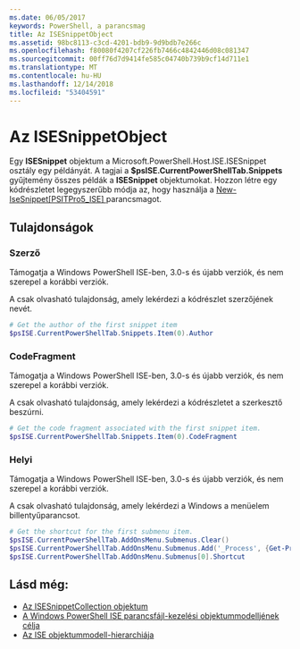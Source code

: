 ```yaml
---
ms.date: 06/05/2017
keywords: PowerShell, a parancsmag
title: Az ISESnippetObject
ms.assetid: 98bc8113-c3cd-4201-bdb9-9d9bdb7e266c
ms.openlocfilehash: f80080f4207cf226fb7466c4842446d08c081347
ms.sourcegitcommit: 00ff76d7d9414fe585c04740b739b9cf14d711e1
ms.translationtype: MT
ms.contentlocale: hu-HU
ms.lasthandoff: 12/14/2018
ms.locfileid: "53404591"
---
```

# <a name="the-isesnippetobject"></a>Az ISESnippetObject

Egy **ISESnippet** objektum a Microsoft.PowerShell.Host.ISE.ISESnippet osztály egy példányát. A tagjai a **$psISE.CurrentPowerShellTab.Snippets** gyűjtemény összes példák a **ISESnippet** objektumokat. Hozzon létre egy kódrészletet legegyszerűbb módja az, hogy használja a [New-IseSnippet&#91;PSITPro5_ISE&#93; ](https://technet.microsoft.com/library/0a6339a3-2683-4a8e-8929-90ad9a95c3e0) parancsmagot.

## <a name="properties"></a>Tulajdonságok

### <a name="author"></a>Szerző

Támogatja a Windows PowerShell ISE-ben, 3.0-s és újabb verziók, és nem szerepel a korábbi verziók.

A csak olvasható tulajdonság, amely lekérdezi a kódrészlet szerzőjének nevét.

```powershell
# Get the author of the first snippet item
$psISE.CurrentPowerShellTab.Snippets.Item(0).Author
```

### <a name="codefragment"></a>CodeFragment

Támogatja a Windows PowerShell ISE-ben, 3.0-s és újabb verziók, és nem szerepel a korábbi verziók.

A csak olvasható tulajdonság, amely lekérdezi a kódrészletet a szerkesztő beszúrni.

```powershell
# Get the code fragment associated with the first snippet item.
$psISE.CurrentPowerShellTab.Snippets.Item(0).CodeFragment
```

### <a name="shortcut"></a>Helyi

Támogatja a Windows PowerShell ISE-ben, 3.0-s és újabb verziók, és nem szerepel a korábbi verziók.

A csak olvasható tulajdonság, amely lekérdezi a Windows a menüelem billentyűparancsot.

```powershell
# Get the shortcut for the first submenu item.
$psISE.CurrentPowerShellTab.AddOnsMenu.Submenus.Clear()
$psISE.CurrentPowerShellTab.AddOnsMenu.Submenus.Add('_Process', {Get-Process}, 'Alt+P')
$psISE.CurrentPowerShellTab.AddOnsMenu.Submenus[0].Shortcut
```

## <a name="see-also"></a>Lásd még:

- [Az ISESnippetCollection objektum](The-ISESnippetCollection-Object.md)
- [A Windows PowerShell ISE parancsfájl-kezelési objektummodelljének célja](purpose-of-the-windows-powershell-ise-scripting-object-model.md)
- [Az ISE objektummodell-hierarchiája](The-ISE-Object-Model-Hierarchy.md)